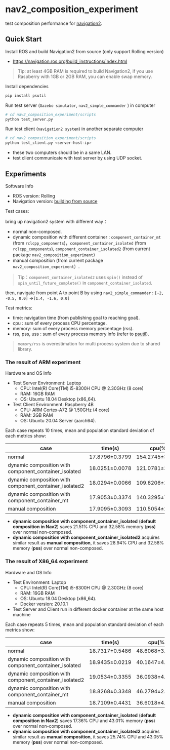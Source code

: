 # nav2_composition_experiment

test composition performance for [navigation2](https://github.com/ros-planning/navigation2).

## Quick Start
Install ROS and build Navigation2 from source (only support Rolling version)

* https://navigation.ros.org/build_instructions/index.html

> Tip: at least 4GB RAM is required to build Navigation2, if you use Raspberry with 1GB or 2GB RAM, you can enable swap memory.

Install dependencies

```bash
pip install psutil
```

Run test server (`Gazebo simulator`, `nav2_simple_commander` ) in computer

```bash
# cd nav2_composition_experiment/scripts
python test_server.py 
```
Run test client (`navigation2 system`) in another separate computer
```bash
# cd nav2_composition_experiment/scripts
python test_client.py <server-host-ip>
```
* these two computers should be in a same LAN.
* test client communicate with test server by using UDP socket.

## Experiments

Software Info

* ROS version: Rolling
* Navigation version: [building from source](https://github.com/gezp/navigation2/tree/nav2_composition_experiment)

Test cases:

bring up navigation2 system with different way：

* normal non-composed. 
* dynamic composition with different container :  `component_container_mt`  (from `rclcpp_components`)，`component_container_isolated` (from `rclcpp_components`), `component_container_isolated2` (from current package `nav2_composition_experiment`）
* manual composition (from current package `nav2_composition_experiment`）.

> Tip：`component_container_isolated2` uses `spin()` instead of `spin_until_future_complete()` in `component_container_isolated`.

then, navigate from point A to point B by using `nav2_simple_commander` : `[-2, -0.5, 0.0]` ->`[1.4, -1.6, 0.0]`

Test metrics:

* time: navigation time (from publishing goal to reaching goal).
* cpu : sum of every process CPU percentage.
* memory:  sum of every process memory percentage (rss).
* rss, pss, uss : sum of every process memory info (refer to [psutil](https://psutil.readthedocs.io/en/latest/#psutil.Process.memory_full_info)).

> `memory/rss`  is overestimation for multi process system due to shared library.

### The result of ARM experiment

Hardware and OS Info

* Test Server Environment:  Laptop
  * CPU: Intel(R) Core(TM) i5-8300H CPU @ 2.30GHz (8 core)
  * RAM: 16GB RAM
  * OS: Ubuntu 18.04 Desktop (x86_64).
* Test Client Environment: Raspberry 4B
  * CPU: ARM Cortex-A72 @ 1.50GHz (4 core)
  * RAM: 2GB RAM
  * OS: Ubuntu 20.04 Server (aarch64).

Each case repeats 10 times, mean and population standard deviation of each metrics show: 

| case                                                    | time(s)        | cpu(%)          | memory(%)      | rss(MB)         | pss(MB)         | uss(MB)         |
| ------------------------------------------------------- | -------------- | --------------- | -------------- | --------------- | --------------- | --------------- |
| normal                                                  | 17.8796±0.3799 | 154.2745±3.9111 | 12.1217±0.0337 | 224.0308±0.6225 | 116.6360±0.4050 | 101.1552±0.5018 |
| dynamic composition with  component_container_isolated  | 18.0251±0.0078 | 121.0781±3.6180 | 4.3825±0.0168  | 80.9956±0.3109  | 78.6358±0.1525  | 76.2538±0.1509  |
| dynamic composition with  component_container_isolated2 | 18.0294±0.0066 | 109.6206±2.4342 | 4.3822±0.0203  | 80.9900±0.3755  | 78.6317±0.1787  | 76.2604±0.1830  |
| dynamic composition with  component_container_mt        | 17.9053±0.3374 | 140.3295±7.0591 | 4.2451±0.0404  | 78.4565±0.7459  | 75.5215±0.7145  | 73.1378±0.7127  |
| manual composition                                      | 17.9095±0.3093 | 110.5054±2.8760 | 4.2515±0.0299  | 78.5757±0.5518  | 77.8480±0.4771  | 76.5393±0.4753  |

* **dynamic composition with component_container_isolated** (**default composition in Nav2**) saves 21.51% CPU and 32.58% memory (**pss**) over normal non-composed.
* **dynamic composition with component_container_isolated2** acquires similar result as **manual composition**, it saves 28.94% CPU and 32.58% memory (**pss**) over normal non-composed. 

### The result of X86_64 experiment

Hardware and OS Info

* Test Environment:  Laptop
  * CPU: Intel(R) Core(TM) i5-8300H CPU @ 2.30GHz (8 core)
  * RAM: 16GB RAM
  * OS: Ubuntu 18.04 Desktop (x86_64).
  * Docker version: 20.10.1
* Test Server and Client run in different docker container at the same host machine

Each case repeats 5 times, mean and population standard deviation of each metrics show: 

| case                                                    | time(s)        | cpu(%)         | memory(%)     | rss(MB)         | pss(MB)         | uss(MB)         |
| ------------------------------------------------------- | -------------- | -------------- | ------------- | --------------- | --------------- | --------------- |
| normal                                                  | 18.7317±0.5486 | 48.6068±3.1570 | 1.5226±0.0043 | 242.0994±0.6818 | 118.8527±0.3602 | 102.0541±0.3527 |
| dynamic composition with  component_container_isolated  | 18.9435±0.0219 | 40.1647±4.8537 | 0.4469±0.0022 | 71.0585±0.3446  | 67.7321±0.1906  | 64.7954±0.1925  |
| dynamic composition with  component_container_isolated2 | 19.0534±0.3355 | 36.0938±4.0020 | 0.4490±0.0022 | 71.3879±0.3457  | 67.6770±0.1495  | 64.7348±0.1490  |
| dynamic composition with  component_container_mt        | 18.8268±0.3348 | 46.2794±2.8031 | 0.4417±0.0023 | 70.2375±0.3704  | 66.7185±0.2717  | 63.7811±0.2647  |
| manual composition                                      | 18.7109±0.4431 | 36.6018±4.2282 | 0.4309±0.0018 | 68.5248±0.2807  | 67.1393±0.1842  | 65.3641±0.1790  |

* **dynamic composition with component_container_isolated** (**default composition in Nav2**) saves 17.36% CPU and 43.01% memory (**pss**) over normal non-composed.
* **dynamic composition with component_container_isolated2** acquires similar result as **manual composition**, it saves 25.74% CPU and 43.05% memory (**pss**) over normal non-composed. 

